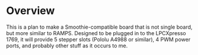 Overview
========
This is a plan to make a Smoothie-compatible board that is not single board, but more similar to RAMPS. Designed to be plugged in to the LPCXpresso 1769, it will provide 5 stepper slots (Pololu A4988 or similar), 4 PWM power ports, and probably other stuff as it occurs to me.
